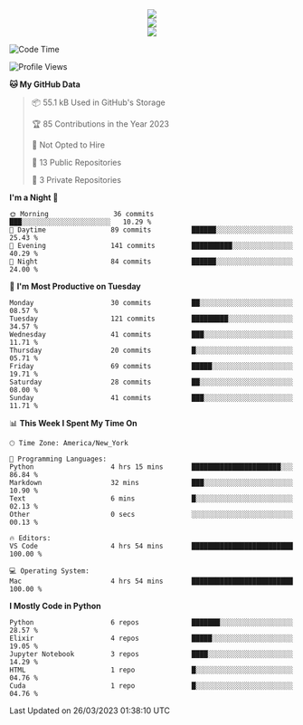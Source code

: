 
<div align="center"><img src="https://readme-typing-svg.demolab.com?font=Fira+Code&pause=1000&center=true&vCenter=true&width=435&lines=Hello%EF%BD%9E;I+LIKE+CODING%EF%BC%81;%E5%BC%B7%E5%8C%96%E5%AD%A6%E7%BF%92%E3%81%AB%E5%A4%A7%E5%A5%BD%E3%81%8D%EF%BC%81;%E6%B0%B8%E8%BF%9C%E5%96%9C%E6%AC%A2%E9%B2%A8%E9%B2%A8%EF%BC%81%EF%BC%81%EF%BC%81" />  
</div>

<div align="center"><img src="https://github-readme-stats.vercel.app/api?username=ruoyuGao&theme=black-red" />  
</div>

<div align="center">
    <img src="https://github-readme-stats.vercel.app/api/top-langs/?username=ruoyuGao&layout=compact&theme=black-red"/>
</div>

<!--START_SECTION:waka-->
![Code Time](http://img.shields.io/badge/Code%20Time-59%20hrs%2017%20mins-blue)

![Profile Views](http://img.shields.io/badge/Profile%20Views-0-blue)

**🐱 My GitHub Data** 

> 📦 55.1 kB Used in GitHub's Storage 
 > 
> 🏆 85 Contributions in the Year 2023
 > 
> 🚫 Not Opted to Hire
 > 
> 📜 13 Public Repositories 
 > 
> 🔑 3 Private Repositories 
 > 
**I'm a Night 🦉** 

```text
🌞 Morning                36 commits          ███░░░░░░░░░░░░░░░░░░░░░░   10.29 % 
🌆 Daytime                89 commits          ██████░░░░░░░░░░░░░░░░░░░   25.43 % 
🌃 Evening                141 commits         ██████████░░░░░░░░░░░░░░░   40.29 % 
🌙 Night                  84 commits          ██████░░░░░░░░░░░░░░░░░░░   24.00 % 
```
📅 **I'm Most Productive on Tuesday** 

```text
Monday                   30 commits          ██░░░░░░░░░░░░░░░░░░░░░░░   08.57 % 
Tuesday                  121 commits         █████████░░░░░░░░░░░░░░░░   34.57 % 
Wednesday                41 commits          ███░░░░░░░░░░░░░░░░░░░░░░   11.71 % 
Thursday                 20 commits          █░░░░░░░░░░░░░░░░░░░░░░░░   05.71 % 
Friday                   69 commits          █████░░░░░░░░░░░░░░░░░░░░   19.71 % 
Saturday                 28 commits          ██░░░░░░░░░░░░░░░░░░░░░░░   08.00 % 
Sunday                   41 commits          ███░░░░░░░░░░░░░░░░░░░░░░   11.71 % 
```


📊 **This Week I Spent My Time On** 

```text
🕑︎ Time Zone: America/New_York

💬 Programming Languages: 
Python                   4 hrs 15 mins       ██████████████████████░░░   86.84 % 
Markdown                 32 mins             ███░░░░░░░░░░░░░░░░░░░░░░   10.90 % 
Text                     6 mins              █░░░░░░░░░░░░░░░░░░░░░░░░   02.13 % 
Other                    0 secs              ░░░░░░░░░░░░░░░░░░░░░░░░░   00.13 % 

🔥 Editors: 
VS Code                  4 hrs 54 mins       █████████████████████████   100.00 % 

💻 Operating System: 
Mac                      4 hrs 54 mins       █████████████████████████   100.00 % 
```

**I Mostly Code in Python** 

```text
Python                   6 repos             ███████░░░░░░░░░░░░░░░░░░   28.57 % 
Elixir                   4 repos             █████░░░░░░░░░░░░░░░░░░░░   19.05 % 
Jupyter Notebook         3 repos             ████░░░░░░░░░░░░░░░░░░░░░   14.29 % 
HTML                     1 repo              █░░░░░░░░░░░░░░░░░░░░░░░░   04.76 % 
Cuda                     1 repo              █░░░░░░░░░░░░░░░░░░░░░░░░   04.76 % 
```




 Last Updated on 26/03/2023 01:38:10 UTC
<!--END_SECTION:waka-->
